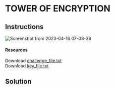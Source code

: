 # TOWER OF ENCRYPTION


## Instructions

![Screenshot from 2023-04-16 07-08-39](https://user-images.githubusercontent.com/94288725/232712456-4637ab73-7e81-4e02-acc6-2fd88e8d5536.png)

#### Resources

Download [challenge_file.txt](challenge_file.txt "download") <br>
Download [key_file.txt](key_file.txt "download") <br>

## Solution



